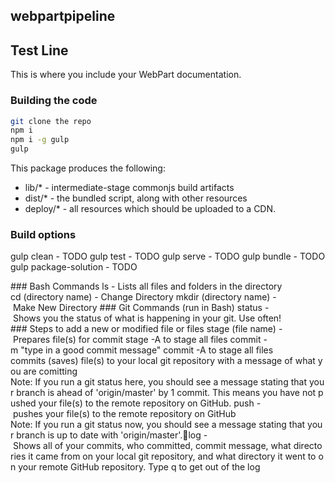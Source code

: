 ## webpartpipeline

## Test Line

This is where you include your WebPart documentation.

### Building the code

```bash
git clone the repo
npm i
npm i -g gulp
gulp
```

This package produces the following:

- lib/\* - intermediate-stage commonjs build artifacts
- dist/\* - the bundled script, along with other resources
- deploy/\* - all resources which should be uploaded to a CDN.

### Build options

gulp clean - TODO
gulp test - TODO
gulp serve - TODO
gulp bundle - TODO
gulp package-solution - TODO

### Bash Commands
ls - Lists all files and folders in the directory
cd (directory name) - Change Directory
mkdir (directory name) - Make New Directory
### Git Commands (run in Bash)
status - Shows you the status of what is happening in your git. Use often!
### Steps to add a new or modified file or files
stage (file name) - Prepares file(s) for commit
stage -A to stage all files
commit -m "type in a good commit message"
commit -A to stage all files
commits (saves) file(s) to your local git repository with a message of what you are comitting
Note: If you run a git status here, you should see a message stating that your branch is ahead of 'origin/master' by 1 commit. This means you have not pushed your file(s) to the remote repository on GitHub.
push - pushes your file(s) to the remote repository on GitHub
Note: If you run a git status now, you should see a message stating that your branch is up to date with 'origin/master'.log - Shows all of your commits, who committed, commit message, what directories it came from on your local git repository, and what directory it went to on your remote GitHub repository. Type q to get out of the log
